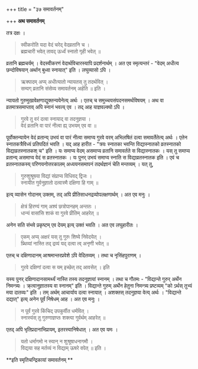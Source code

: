 +++
title = "३७ समावर्तनम्"

+++
**अथ समावर्तनम्**

तत्र दक्षः ।

> स्वीकरोति यदा वेदं चरेद् वेदव्रतानि च ।  
> ब्रह्मचारी भवेत् तावद् ऊर्ध्वं स्नातो गृही भवेत् ॥

व्रतानि ब्रह्मचर्यम् । वेदस्वीकरणं वेदार्थविचारस्यापि प्रदर्शनार्थम् । अत एव स्मृत्यन्तरं -  "वेदम् अधीत्य छन्दोविषयान् अर्थान् बुध्वा स्नायात्" इति । लघुव्यासो ऽपि ।

> ऋक्पादम् अप्य् अधीत्यातो न्यायतस् तु तदर्थवित् ।  
> सम्यग् व्रतानि संसेव्य समावर्तनम् अर्हति ॥ इति ।

न्यायतो गुरुमुखावेक्षणाद्युक्तन्ययेनेत्य् अर्थः । एतच् च समुच्चयसंपदनसमर्थविषयम् । अथ वा व्रतमात्रसमाप्ताव् अपि स्नानं भवत्य् एव । तद् आह याज्ञवल्क्यो ऽपि ।

> गुरवे तु वरं दत्वा स्नायाद् वा तदनुज्ञया ।  
> वेदं व्रतानि वा पारं नीत्वा ह्य् उभयम् एव वा ॥

पूर्वोक्तन्यायेन वेदं व्रतान्य् उभयं वा पारं नीत्वा समाप्य गुरवे वरम् अभिलषितं दत्वा समावर्तेतेत्य् अर्थः । एतेन स्नातकत्रैविध्यं प्रतिपदितं भवति । यद् आह हारीत -  "त्रयः स्नातका भवन्ति विद्यास्नातको व्रतस्नातको विद्याव्रतस्नातकश् च" इति । यः समाप्य वेदम् असमाप्य व्रतानि समावर्तते स विद्यास्नातकः । यस् तु समाप्य व्रतान्य् असमाप्य वेदं स व्रतस्नातकः । यः पुनर् उभयं समाप्य स्नाति स विद्याव्रतस्नातक इति । एवं च व्रतस्नातकस्य् परिणयनोत्तरकालम् अध्ययनसमापनं तदर्थज्ञानं चेति मन्तव्यम् । यत् तु,

> गुरुशुश्रूषया विद्यां संप्राप्य विधिवद् द्विजः ।  
> स्नायीत गुर्वनुज्ञातो दत्वास्मै दक्षिणा हि गाम् ॥

इत्य् व्यासेन गोदानम् उक्तम्, तद् अपि प्रीतिसाधनद्रव्योपलक्षणार्थम् । अत एव मनुः ।

> क्षेत्रं हिरण्यं गाम् अश्वं छत्रोपानहम् अन्ततः ।  
> धान्यं वासांसि शाकं वा गुरवे प्रीतिम् आहरेत् ॥

अनेन सति संभवे प्रकृष्टम् एव देयम् इत्य् उक्तं भवति । अत एव लघुहारीतः ।

> एकम् अप्य् अक्षरं यस् तु गुरुः शिष्ये निवेदयेत् ।  
> प्र्थिव्यां नास्ति तद् द्रव्यं यद् दत्वा त्व् अनृणी भवेत् ॥

एतच् च दक्षिणादानम् आश्रमान्तरप्रवेशे ऽपि वेदितव्यम् । तथा च नृसिंहपुराणम् ।

> गुरवे दक्षिणां दत्वा स यम् इच्छेत् तद् आवसेत् । इति 

यस्य पुनर् दक्षिणादानसामर्थ्यं नास्ति तस्य तदनुज्ञायां स्नानम् । तथा च गौतमः -  "विद्यान्ते गुरुर् अर्थेन निमन्त्र्यः । क्र्त्वानुज्ञातस्य वा स्नानम्" इति । विद्यान्ते गुरुम् अर्थेन हेतुना निमन्त्र्य प्रष्टव्यम् "को ऽर्थस् तुभ्यं मया दातव्यः" इति । तम् अर्थम् आचार्याय दत्वा स्नायात् । अशक्तस् तदनुज्ञया वेत्य् अर्थः । "विद्यान्ते दद्यात्" इत्य् अनेन पूर्वं निषेधम् आह । अत एव मनुः ।

> न पूर्वं गुरवे किंचिद् उपकुर्वीत धर्मवित् ।  
> स्नास्यंस् तु गुरुणाज्ञप्तः शक्त्या गुर्वर्थम् आहरेत् ॥

एतद् अपि भृतिप्रदानाभिप्रायम्, इतरस्यानिषेधात् । अत एव यमः ।

> यतो धर्मागमो न स्यान् न शुश्रूषाधनागमौ ।  
> विद्यया सह मर्तव्यं न विद्याम् ऊषरे वपेत् ॥ इति ।

**इति स्मृतिचन्द्रिकायां समावर्तनम् **